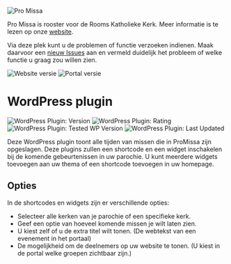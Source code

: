 ![Pro Missa](https://www.promissa.nl/assets/image-resources/logo.png)

Pro Missa is rooster voor de Rooms Katholieke Kerk. Meer informatie is te lezen op onze [website](https://www.promissa.nl).

Via deze plek kunt u de problemen of functie verzoeken indienen. Maak daarvoor een [nieuw Issues](https://github.com/kerkenit/promissa/issues/new/choose) aan en vermeld duidelijk het probleem of welke functie u graag zou willen zien.

![Website versie](https://img.shields.io/badge/dynamic/json.svg?url=https://www.promissa.nl/package.json&query=$.version&label=Pro%20Missa&color=30b6a2&labelColor=477cbd)
![Portal versie](https://img.shields.io/badge/dynamic/json.svg?url=https://portal.promissa.nl/package.json&query=$.version&label=Pro%20Missa&color=30b6a2&labelColor=477cbd)


# WordPress plugin
![WordPress Plugin: Version](https://img.shields.io/wordpress/plugin/v/promissa?label=Version)
![WordPress Plugin: Rating](https://img.shields.io/wordpress/plugin/stars/promissa?label=Rating)
![WordPress Plugin: Tested WP Version](https://img.shields.io/wordpress/plugin/tested/promissa?label=Tested%20WP%20Version)
![WordPress Plugin: Last Updated](https://img.shields.io/wordpress/plugin/last-updated/promissa?label=Last%20Updated)

Deze WordPress plugin toont alle tijden van missen die in ProMissa zijn opgeslagen.
Deze plugins zullen een shortcode en een widget inschakelen bij de komende gebeurtenissen in uw parochie.
U kunt meerdere widgets toevoegen aan uw thema of een shortcode toevoegen in uw homepage.

## Opties
In de shortcodes en widgets zijn er verschillende opties:
- Selecteer alle kerken van je parochie of een specifieke kerk.
- Geef een optie van hoeveel komende missen je wilt laten zien.
- U kiest zelf of u de extra titel wilt tonen. (De webtekst van een evenement in het portaal)
- De mogelijkheid om de deelnemers op uw website te tonen. (U kiest in de portal welke groepen zichtbaar zijn.)
